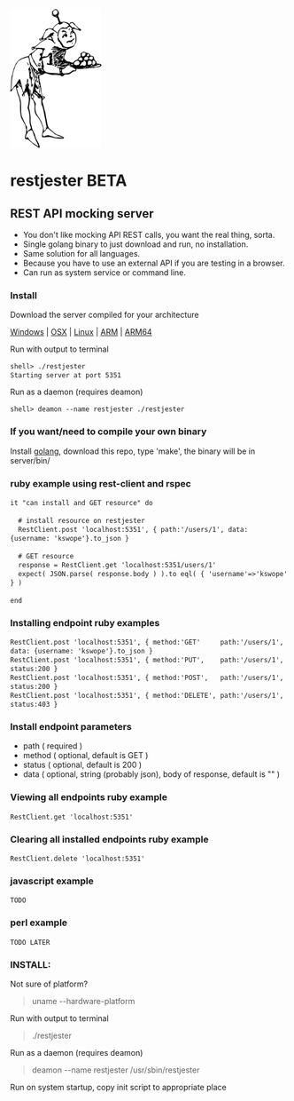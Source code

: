

<img height="250" src="https://github.com/kswope/restjester/blob/master/assets/jester.png" />

# restjester BETA

## REST API mocking server


* You don't like mocking API REST calls, you want the real thing, sorta.
* Single golang binary to just download and run, no installation.
* Same solution for all languages.
* Because you have to use an external API if you are testing in a browser.
* Can run as system service or command line.


### Install

Download the server compiled for your architecture

[Windows](https://github.com/kswope/restjester/blob/sync/releases/windows/amd64/restjester?raw=true)
|
[OSX](https://github.com/kswope/restjester/blob/master/server/bin/restjester?raw=true)
|
[Linux](https://github.com/kswope/restjester/blob/master/server/bin/restjester?raw=true)
|
[ARM](https://github.com/kswope/restjester/blob/master/server/bin/restjester?raw=true)
|
[ARM64](https://github.com/kswope/restjester/blob/master/server/bin/restjester?raw=true)



Run with output to terminal
```
shell> ./restjester
Starting server at port 5351
```

Run as a daemon (requires deamon)
```
shell> deamon --name restjester ./restjester
```

### If you want/need to compile your own binary 

Install [golang](https://golang.org/), download this repo, type 'make', the binary will be in server/bin/


### ruby example using rest-client and rspec

```
it "can install and GET resource" do

  # install resource on restjester
  RestClient.post 'localhost:5351', { path:'/users/1', data: {username: 'kswope'}.to_json }

  # GET resource
  response = RestClient.get 'localhost:5351/users/1' 
  expect( JSON.parse( response.body ) ).to eql( { 'username'=>'kswope' } )

end
```

### Installing endpoint ruby examples
```
RestClient.post 'localhost:5351', { method:'GET'     path:'/users/1', data: {username: 'kswope'}.to_json }
RestClient.post 'localhost:5351', { method:'PUT',    path:'/users/1', status:200 }
RestClient.post 'localhost:5351', { method:'POST',   path:'/users/1', status:200 }
RestClient.post 'localhost:5351', { method:'DELETE', path:'/users/1', status:403 }
```

### Install endpoint parameters
* path ( required )
* method ( optional, default is GET )
* status ( optional, default is 200 )
* data ( optional, string (probably json), body of response, default is "" )

### Viewing all endpoints ruby example
```
RestClient.get 'localhost:5351'
```

### Clearing all installed endpoints ruby example
```
RestClient.delete 'localhost:5351'
```

### javascript example
```
TODO
```

### perl example
```
TODO LATER
```

### INSTALL:

Not sure of platform?  
> uname --hardware-platform

Run with output to terminal
> ./restjester

Run as a daemon (requires deamon)
> deamon --name restjester /usr/sbin/restjester

Run on system startup, copy init script to appropriate place


